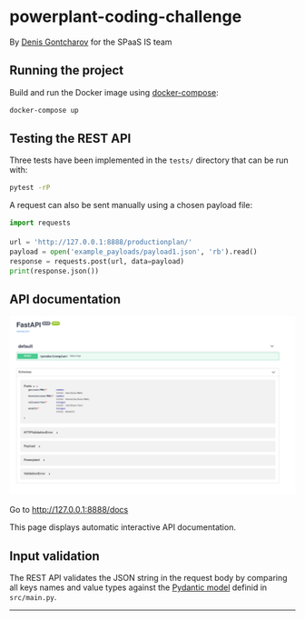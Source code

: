 # powerplant-coding-challenge

By [Denis Gontcharov](https://gontcharov.be) for the SPaaS IS team

## Running the project

Build and run the Docker image using [docker-compose](https://docs.docker.com/compose/):

```bash
docker-compose up
```

## Testing the REST API

Three tests have been implemented in the `tests/` directory that can be run with:

```bash
pytest -rP
```

A request can also be sent manually using a chosen payload file:

```python
import requests

url = 'http://127.0.0.1:8888/productionplan/'
payload = open('example_payloads/payload1.json', 'rb').read()
response = requests.post(url, data=payload)
print(response.json())
```

## API documentation

![alt text](doc/api_doc.png)

Go to <http://127.0.0.1:8888/docs>

This page displays automatic interactive API documentation.

## Input validation

The REST API validates the JSON string in the request body by comparing all
keys names and value types against the [Pydantic model](https://fastapi.tiangolo.com/tutorial/body-nested-models/)
definid in `src/main.py`.

***
